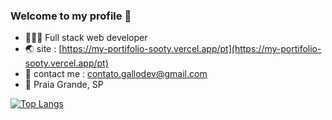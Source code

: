 ### Welcome to my profile 👋
- 👨🏻‍💻 Full stack web developer
- 🌏 site : [https://my-portifolio-sooty.vercel.app/pt](https://my-portifolio-sooty.vercel.app/pt)
- 📨 contact me : contato.gallodev@gmail.com
- 📍 Praia Grande, SP 

[![Top Langs](https://github-readme-stats.vercel.app/api/top-langs/?username=gallodev&theme=github_dark&langs_count=8)](https://github.com/anuraghazra/github-readme-stats)
